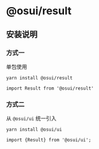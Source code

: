 # @osui/result

## 安装说明

### 方式一

单包使用

```
yarn install @osui/result
```

```
import Result from '@osui/result'
```

### 方式二

从 `@osui/ui` 统一引入

```
yarn install @osui/ui
```

```
import {Result} from '@osui/ui';
```



